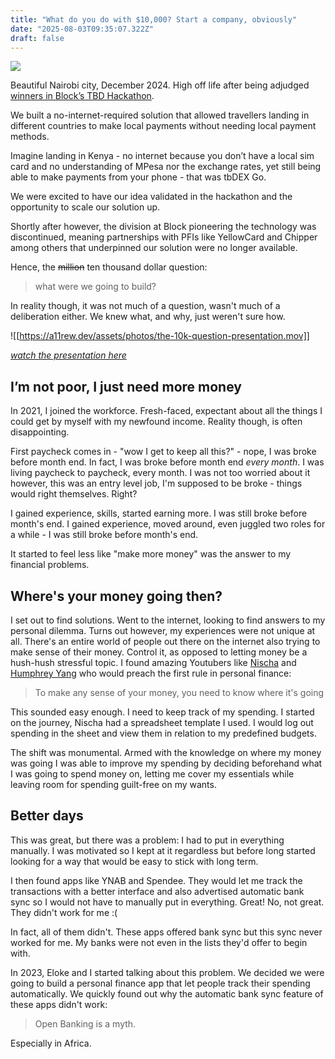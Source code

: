 ```yaml
---
title: "What do you do with $10,000? Start a company, obviously"
date: "2025-08-03T09:35:07.322Z"
draft: false
---
```


![](https://lh7-rt.googleusercontent.com/docsz/AD_4nXfDqUewzfN_RzM24ziaiM-oZeAyfOV9Woazkup6p0gZUfMZK_RLykqIIyRf3hK8-zp8CtqTLTFvbaM82OqRWE-pOUvE8cV7shZe-dbYXSvC84pDRj1ufxI-y5ITTHwUkP-UM_Ml?key=YjQAWEEkQyVvbXX9Tl5Z5Vef)

Beautiful Nairobi city, December 2024. High off life after being adjudged [winners in Block’s TBD Hackathon](https://themandatelive.com/block-announces-winner-in-tbd-hackathon-at-africa-bitcoin-conference-highlighting-innovation-in-payments-across-africa/).

We built a no-internet-required solution that allowed travellers landing in different countries to make local payments without needing local payment methods.

Imagine landing in Kenya - no internet because you don’t have a local sim card and no understanding of MPesa nor the exchange rates, yet still being able to make payments from your phone - that was tbDEX Go.

We were excited to have our idea validated in the hackathon and the opportunity to scale our solution up.

Shortly after however, the division at Block pioneering the technology was discontinued, meaning partnerships with PFIs like YellowCard and Chipper among others that underpinned our solution were no longer available.

Hence, the ~~million~~ ten thousand dollar question:

> what were we going to build?

In reality though, it was not much of a question, wasn't much of a deliberation either. We knew what, and why, just weren't sure how.

![[https://a11rew.dev/assets/photos/the-10k-question-presentation.mov]]

_[watch the presentation here](https://www.youtube.com/watch?v=KMBg9tWR10I)_

## I’m not poor, I just need more money

In 2021, I joined the workforce. Fresh-faced, expectant about all the things I could get by myself with my newfound income. Reality though, is often disappointing.

First paycheck comes in - "wow I get to keep all this?" - nope, I was broke before month end.
In fact, I was broke before month end _every month_. I was living paycheck to paycheck, every month. I was not too worried about it however, this was an entry level job, I'm supposed to be broke - things would right themselves. Right?

I gained experience, skills, started earning more. I was still broke before month's end. I gained experience, moved around, even juggled two roles for a while - I was still broke before month's end.

It started to feel less like "make more money" was the answer to my financial problems.

## Where's your money going then?

I set out to find solutions. Went to the internet, looking to find answers to my personal dilemma. Turns out however, my experiences were not unique at all. There's an entire world of people out there on the internet also trying to make sense of their money. Control it, as opposed to letting money be a hush-hush stressful topic. I found amazing Youtubers like [Nischa](https://www.youtube.com/@nischa) and [Humphrey Yang](https://www.youtube.com/@humphrey) who would preach the first rule in personal finance:

> To make any sense of your money, you need to know where it's going

This sounded easy enough. I need to keep track of my spending. I started on the journey, Nischa had a spreadsheet template I used. I would log out spending in the sheet and view them in relation to my predefined budgets.

The shift was monumental. Armed with the knowledge on where my money was going I was able to improve my spending by deciding beforehand what I was going to spend money on, letting me cover my essentials while leaving room for spending guilt-free on my wants.

## Better days

This was great, but there was a problem: I had to put in everything manually. I was motivated so I kept at it regardless but before long started looking for a way that would be easy to stick with long term.

I then found apps like YNAB and Spendee. They would let me track the transactions with a better interface and also advertised automatic bank sync so I would not have to manually put in everything. Great! No, not great. They didn't work for me :(

In fact, all of them didn't. These apps offered bank sync but this sync never worked for me. My banks were not even in the lists they'd offer to begin with.

In 2023, Eloke and I started talking about this problem. We decided we were going to build a personal finance app that let people track their spending automatically. We quickly found out why the automatic bank sync feature of these apps didn't work:

> Open Banking is a myth.

Especially in Africa.
